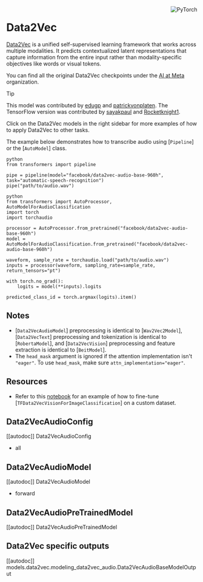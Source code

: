 <!--Copyright 2022 The HuggingFace Team. All rights reserved.

Licensed under the Apache License, Version 2.0 (the "License"); you may not use this file except in compliance with
the License. You may obtain a copy of the License at

http://www.apache.org/licenses/LICENSE-2.0

Unless required by applicable law or agreed to in writing, software distributed under the License is distributed on
an "AS IS" BASIS, WITHOUT WARRANTIES OR CONDITIONS OF ANY KIND, either express or implied. See the License for the
specific language governing permissions and limitations under the License.

⚠️ Note that this file is in Markdown but contain specific syntax for our doc-builder (similar to MDX) that may not be
rendered properly in your Markdown viewer.

-->

<div style="float: right;">
    <div class="flex flex-wrap space-x-1">
        <img alt="PyTorch" src="https://img.shields.io/badge/PyTorch-DE3412?style=flat&logo=pytorch&logoColor=white">
    </div>
</div>

# Data2Vec

[Data2Vec](https://huggingface.co/papers/2202.03555) is a unified self-supervised learning framework that works across multiple modalities. It predicts contextualized latent representations that capture information from the entire input rather than modality-specific objectives like words or visual tokens.

You can find all the original Data2Vec checkpoints under the [AI at Meta](https://huggingface.co/facebook/models?search=data2vec) organization.

> [!TIP]
> This model was contributed by [edugp](https://huggingface.co/edugp) and [patrickvonplaten](https://huggingface.co/patrickvonplaten). The TensorFlow version was contributed by [sayakpaul](https://github.com/sayakpaul) and [Rocketknight1](https://github.com/Rocketknight1).
>
> Click on the Data2Vec models in the right sidebar for more examples of how to apply Data2Vec to other tasks.

The example below demonstrates how to transcribe audio using [`Pipeline`] or the [`AutoModel`] class.

<hfoptions id="usage">
<hfoption id="Pipeline">

```
python
from transformers import pipeline

pipe = pipeline(model="facebook/data2vec-audio-base-960h", task="automatic-speech-recognition")
pipe("path/to/audio.wav")
```

</hfoption>
<hfoption id="AutoModel">

```
python
from transformers import AutoProcessor, AutoModelForAudioClassification
import torch
import torchaudio

processor = AutoProcessor.from_pretrained("facebook/data2vec-audio-base-960h")
model = AutoModelForAudioClassification.from_pretrained("facebook/data2vec-audio-base-960h")

waveform, sample_rate = torchaudio.load("path/to/audio.wav")
inputs = processor(waveform, sampling_rate=sample_rate, return_tensors="pt")

with torch.no_grad():
    logits = model(**inputs).logits

predicted_class_id = torch.argmax(logits).item()
```

</hfoption>
<hfoption id="transformers CLI">

<!-- CLI not supported for this model -->

</hfoption>
</hfoptions>

## Notes

- [`Data2VecAudioModel`] preprocessing is identical to [`Wav2Vec2Model`], [`Data2VecText`] preprocessing and tokenization is identical to [`RobertaModel`], and [`Data2VecVision`] preprocessing and feature extraction is identical to [`BeitModel`].
- The `head_mask` argument is ignored if the attention implementation isn't `"eager"`. To use `head_mask`, make sure `attn_implementation="eager"`.

## Resources
- Refer to this [notebook](https://colab.research.google.com/github/sayakpaul/TF-2.0-Hacks/blob/master/data2vec_vision_image_classification.ipynb) for an example of how to fine-tune [`TFData2VecVisionForImageClassification`] on a custom dataset.

## Data2VecAudioConfig

[[autodoc]] Data2VecAudioConfig
- all

## Data2VecAudioModel

[[autodoc]] Data2VecAudioModel
- forward

## Data2VecAudioPreTrainedModel

[[autodoc]] Data2VecAudioPreTrainedModel

## Data2Vec specific outputs

[[autodoc]] models.data2vec.modeling_data2vec_audio.Data2VecAudioBaseModelOutput